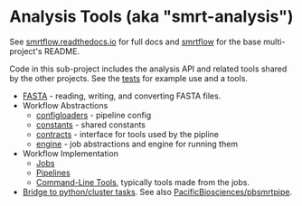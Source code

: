 # Analysis Tools (aka "smrt-analysis")

See [smrtflow.readthedocs.io](http://smrtflow.readthedocs.io/) for full docs and [smrtflow](../README.md) for the base multi-project's README. 

Code in this sub-project includes the analysis API and related tools shared by the other projects. See the [tests](src/test/scala) for example use and a tools.

- [FASTA](../smrt-server-link/src/main/scala/com/pacbio/secondary/smrtlink/analysis/bio/Fasta.scala) - reading, writing, and converting FASTA files.
- Workflow Abstractions
  - [configloaders](../smrt-server-link/src/main/scala/com/pacbio/secondary/smrtlink/analysis/configloaders/) - pipeline config
  - [constants](../smrt-server-link/src/main/scala/com/pacbio/secondary/smrtlink/analysis/constants/) - shared constants
  - [contracts](../smrt-server-link/src/main/scala/com/pacbio/secondary/smrtlink/analysis/contracts/) - interface for tools used by the pipline
  - [engine](../smrt-server-link/src/main/scala/com/pacbio/secondary/smrtlink/analysis/engine/) - job abstractions and engine for running them
- Workflow Implementation
  - [Jobs](../smrt-server-link/src/main/scala/com/pacbio/secondary/smrtlink/analysis/jobtypes/)
  - [Pipelines](../smrt-server-link/src/main/scala/com/pacbio/secondary/smrtlink/analysis/pipelines/)
  - [Command-Line Tools](../smrt-server-link/src/main/scala/com/pacbio/secondary/smrtlink/analysis/tools/), typically tools made from the jobs.
- [Bridge to python/cluster tasks](../smrt-server-link/src/main/scala/com/pacbio/secondary/smrtlink/analysis/pbsmrtpipe/). See also [PacificBiosciences/pbsmrtpipe](https://github.com/PacificBiosciences/pbsmrtpipe).
  
